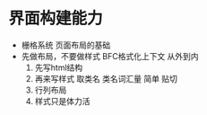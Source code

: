 # 界面构建能力
- 栅格系统
    页面布局的基础
- 先做布局，不要做样式 BFC格式化上下文
    从外到内
    1. 先写html结构
    2. 再来写样式
        取类名
        类名词汇量 简单 贴切
    3. 行列布局
    4. 样式只是体力活